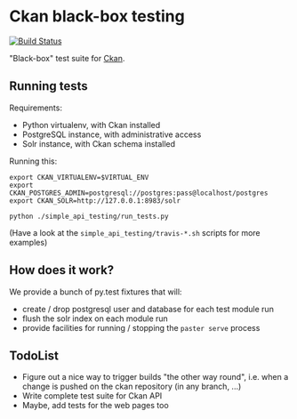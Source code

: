 # Ckan black-box testing

[![Build Status](https://travis-ci.org/rshk/ckan-blackbox-testing.png?branch=master)](https://travis-ci.org/rshk/ckan-blackbox-testing)

"Black-box" test suite for [Ckan](https://github.com/okfn/ckan).


## Running tests

Requirements:

- Python virtualenv, with Ckan installed
- PostgreSQL instance, with administrative access
- Solr instance, with Ckan schema installed

Running this:

```
export CKAN_VIRTUALENV=$VIRTUAL_ENV
export CKAN_POSTGRES_ADMIN=postgresql://postgres:pass@localhost/postgres
export CKAN_SOLR=http://127.0.0.1:8983/solr

python ./simple_api_testing/run_tests.py
```

(Have a look at the ``simple_api_testing/travis-*.sh`` scripts for more examples)


## How does it work?

We provide a bunch of py.test fixtures that will:

- create / drop postgresql user and database for each test module run
- flush the solr index on each module run
- provide facilities for running / stopping the ``paster serve`` process


## TodoList

- Figure out a nice way to trigger builds "the other way round", i.e.
  when a change is pushed on the ckan repository (in any branch, ...)
- Write complete test suite for Ckan API
- Maybe, add tests for the web pages too
